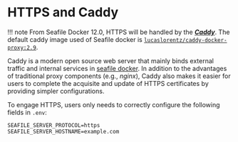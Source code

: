 # HTTPS and Caddy

!!! note
    From Seafile Docker 12.0, HTTPS will be handled by the [***Caddy***](https://caddyserver.com/docs/). The default caddy image used of Seafile docker is [`lucaslorentz/caddy-docker-proxy:2.9`](https://github.com/lucaslorentz/caddy-docker-proxy).

Caddy is a modern open source web server that mainly binds external traffic and internal services in [seafile docker](./overview.md). In addition to the advantages of traditional proxy components (e.g., *nginx*), Caddy also makes it easier for users to complete the acquisite and update of HTTPS certificates by providing simpler configurations. 

To engage HTTPS, users only needs to correctly configure the following fields in `.env`:

```shell
SEAFILE_SERVER_PROTOCOL=https
SEAFILE_SERVER_HOSTNAME=example.com
```
